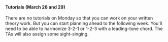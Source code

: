 <div class="notice" markdown="1">
<h4>Tutorials (March 28 and 29)</h4>
<p>
	There are no tutorials on Monday so that you can work on your written theory work. But you can start planning ahead to the following week. You'll need to be able to harmonize 3-2-1 or 1-2-3 with a leading-tone chord. The TAs will also assign some sight-singing. 
	</p>
</div>